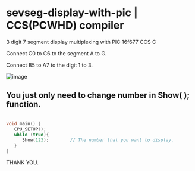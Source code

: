 # sevseg-display-with-pic | CCS(PCWHD) compiler 
3 digit 7 segment display multiplexing with PIC 16f677 CCS C 

Connect C0 to C6 to the segment A to G.

Connect B5 to A7 to the digit 1 to 3.

![image](https://github.com/MrSawHtunAung/sevseg-display-with-pic/assets/139736012/8de11dee-e763-4873-a29f-7096a9cdde42)

## You just only need to change number in Show( ); function. 
```cpp

void main() {
   CPU_SETUP(); 
   while (true){
      Show(123);  		// The number that you want to display.
   }
}
```
THANK YOU.
